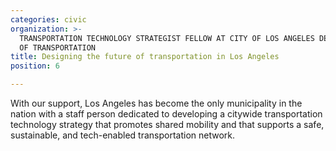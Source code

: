 ```yaml
---
categories: civic
organization: >-
  TRANSPORTATION TECHNOLOGY STRATEGIST FELLOW AT CITY OF LOS ANGELES DEPARTMENT
  OF TRANSPORTATION
title: Designing the future of transportation in Los Angeles
position: 6

---
```


With our support, Los Angeles has become the only municipality in the nation with a staff person dedicated to developing a citywide transportation technology strategy that promotes shared mobility and that supports a safe, sustainable, and tech-enabled transportation network.
